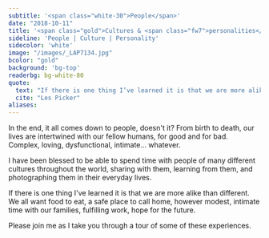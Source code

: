 ```yaml
---
subtitle: '<span class="white-30">People</span>'
date: "2018-10-11"
title: '<span class="gold">Cultures & <span class="fw7">personalities</span> from around the world</span>'
sideline: 'People | Culture | Personality'
sidecolor: 'white'
image: "/images/_LAP7134.jpg"
bcolor: "gold"
background: 'bg-top'
readerbg: bg-white-80
quote:
  text: "If there is one thing I’ve learned it is that we are more alike than different."
  cite: "Les Picker"
aliases:
---
```

In the end, it all comes down to people, doesn't it? From birth to death, our lives are intertwined with our fellow humans, for good and for bad. Complex, loving, dysfunctional, intimate... whatever. 

I have been blessed to be able to spend time with people of many different cultures throughout the world, sharing with them, learning from them, and photographing them in their everyday lives. 

If there is one thing I've learned it is that we are more alike than different. We all want food to eat, a safe place to call home, however modest, intimate time with our families, fulfilling work, hope for the future. 

Please join me as I take you through a tour of some of these experiences. 

